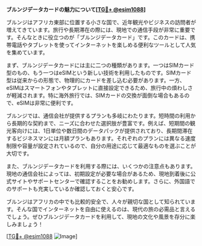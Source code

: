 **ブルンジデータカードの魅力について[[TG💪+ @esim1088](https://t.me/s/esim1088)]**

ブルンジはアフリカ東部に位置する小さな国で、近年観光やビジネスの訪問者が増えてきています。旅行や長期滞在の際には、現地での通信手段が非常に重要です。そんなときに役立つのが「ブルンジデータカード」です。このカードは、携帯電話やタブレットを使ってインターネットを楽しめる便利なツールとして人気を集めています。

まず、ブルンジデータカードには主に二つの種類があります。一つはSIMカード型のもの、もう一つはeSIMという新しい技術を利用したものです。SIMカード型は従来からの形態で、物理的にカードを差し込む必要があります。一方、eSIMはスマートフォンやタブレットに直接設定できるため、旅行中の煩わしさが軽減されます。特に海外旅行では、SIMカードの交換が面倒な場合もあるので、eSIMは非常に便利です。

ブルンジでは、通信会社が提供するプランも多岐にわたります。短時間の利用から長期的な契約まで、ニーズに合わせた選択肢が豊富です。例えば、短期間の観光客向けには、1日単位や数日間のデータパックが提供されており、長期間滞在するビジネスマンには月額プランもあります。それぞれのプランには異なる速度制限や容量が設定されているので、自分の用途に応じて最適なものを選ぶことが大切です。

また、ブルンジデータカードを利用する際には、いくつかの注意点もあります。現地の通信会社によっては、初期設定が必要な場合があるため、現地到着後に公式サイトやサポートセンターで確認することをお勧めします。さらに、外国語でのサポートも充実しているか確認しておくと安心です。

ブルンジはアフリカの中でも比較的安全で、人々が親切な国として知られています。そんな国でインターネットを自由に使えるのは、現代の旅の必需品と言えるでしょう。ぜひブルンジデータカードを利用して、現地の文化や風景を存分に楽しみましょう！

[[TG💪+ @esim1088](https://t.me/s/esim1088) ![Image](https://i.postimg.cc/Y0z9fWf4/image.png)]
